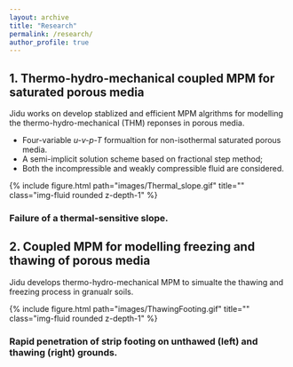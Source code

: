 ```yaml
---
layout: archive
title: "Research"
permalink: /research/
author_profile: true
---
```


## 1. Thermo-hydro-mechanical coupled MPM for saturated porous media

Jidu works on develop stablized and efficient MPM algrithms for modelling the thermo-hydro-mechanical (THM) reponses in porous media.

* Four-variable *u-v-p-T* formualtion for non-isothermal saturated porous media.
* A semi-implicit solution scheme based on fractional step method;
* Both the incompressible and weakly compressible fluid are considered.

<div class="row justify-content-sm-center">
    <div class="col-sm mt-3 mt-md-0" style="max-width: 750px; margin: auto;"> 
        {% include figure.html path="images/Thermal_slope.gif" title="" class="img-fluid rounded z-depth-1" %}
        <div class="caption center">
            <h3> Failure of a thermal-sensitive slope.</h3>
        </div>
    </div>
</div>

## 2. Coupled MPM for modelling freezing and thawing of porous media

Jidu develops thermo-hydro-mechanical MPM to simualte the thawing and freezing process in granualr soils.

<div class="row justify-content-sm-center">
    <div class="col-sm mt-3 mt-md-0" style="max-width: 750px; margin: auto;"> 
        {% include figure.html path="images/ThawingFooting.gif" title="" class="img-fluid rounded z-depth-1" %}
        <div class="caption center">
            <h3> Rapid penetration of strip footing on unthawed (left) and thawing (right) grounds.</h3>
        </div>
    </div>
</div>

